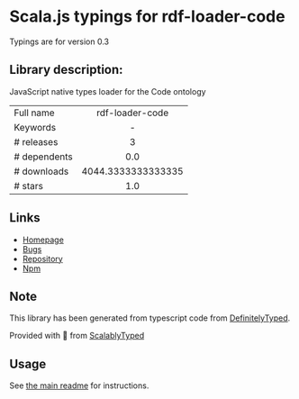 
# Scala.js typings for rdf-loader-code

Typings are for version 0.3

## Library description:
JavaScript native types loader for the Code ontology

|                    |                 |
| ------------------ | :-------------: |
| Full name          | rdf-loader-code |
| Keywords           | - |
| # releases         | 3 |
| # dependents       | 0.0 |
| # downloads        | 4044.3333333333335 |
| # stars            | 1.0 |

## Links
- [Homepage](https://github.com/zazuko/rdf-loader-code)
- [Bugs](https://github.com/zazuko/rdf-loader-code/issues)
- [Repository](https://github.com/zazuko/rdf-loader-code)
- [Npm](https://www.npmjs.com/package/rdf-loader-code)
    


## Note
This library has been generated from typescript code from [DefinitelyTyped](https://definitelytyped.org).

Provided with :purple_heart: from [ScalablyTyped](https://github.com/oyvindberg/ScalablyTyped)

## Usage
See [the main readme](../../readme.md) for instructions.



